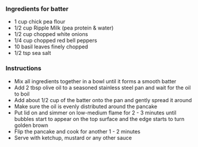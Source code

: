 ### Ingredients for batter
* 1 cup chick pea flour
* 1/2 cup Ripple Milk (pea protein & water)
* 1/2 cup chopped white onions
* 1/4 cup chopped red bell peppers
* 10 basil leaves finely chopped
* 1/2 tsp sea salt

### Instructions
* Mix all ingredients together in a bowl until it forms a smooth batter
* Add 2 tbsp olive oil to a seasoned stainless steel pan and wait for the oil to boil
* Add about 1/2 cup of the batter onto the pan and gently spread it around
* Make sure the oil is evenly distributed around the pancake
* Put lid on and simmer on low-medium flame for 2 - 3 minutes until bubbles start to appear on the top surface and the edge starts to turn golden brown
* Flip the pancake and cook for another 1 - 2  minutes
* Serve with ketchup, mustard or any other sauce